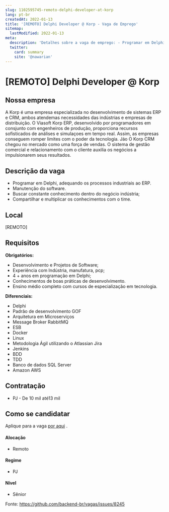 ```yaml
---
slug: 1102595745-remoto-delphi-developer-at-korp
lang: pt-br
createdAt: 2022-01-13
title: '[REMOTO] Delphi Developer @ Korp - Vaga de Emprego'
sitemap:
  lastModified: 2022-01-13
meta:
  description: 'Detalhes sobre a vaga de emprego: - Programar em Delphi, adequando os processos industriais ao ERP. - Manutenção do software. - Buscar constante conhecimento dentro do negócio indústria; - Compartilhar e multiplicar os conhecimentos com o time.'
  twitter:
    card: summary
    site: '@nawarian'
---
```


# [REMOTO] Delphi Developer @ Korp

## Nossa empresa

A Korp é uma empresa especializada no desenvolvimento de sistemas ERP e CRM, ambos atendemas necessidades das indústrias e empresas de distribuição. O Viasoft Korp ERP, desenvolvido por programadores em consjunto com engenheiros de produção, proporciona recursos sofisticados de análises e simulaçoes em tempo real. Assim, as empresas conseguem romper limites com o poder da tecnologia. Jáo O Korp CRM chegou no mercado como uma força de vendas. O sistema de gestão comercial e relacionamento com o cliente auxilia os negócios a impulsionarem seus resultados. 

## Descrição da vaga

- Programar em Delphi, adequando os processos industriais ao ERP.
- Manutenção do software. 
- Buscar constante conhecimento dentro do negócio indústria;
- Compartilhar e multiplicar os conhecimentos com o time.

## Local

[REMOTO]

## Requisitos

**Obrigatórios:**

- Desenvolvimento e Projetos de Software;
- Experiência com Indústria, manufatura, pcp;
- 4 + anos em programação em Delphi;
- Conhecimentos de boas práticas de desenvolvimento.
- Ensino médio completo com cursos de especialização em tecnologia. 

**Diferenciais:**
- Delphi
- Padrão de desenvolvimento GOF
- Arquitetura em Microserviços
- Message Broker RabbitMQ
- ESB
- Docker
- Linux
- Metodologia Ágil utilizando o Atlassian Jira
- Jenkins
- BDD
- TDD
- Banco de dados SQL Server
- Amazon AWS

## Contratação

- PJ - De 10 mil até13 mil

## Como se candidatar

Aplique para a vaga [por aqui](https://www.careers-page.com/novare-rh/job/3V5WX8) .

#### Alocação
- Remoto

#### Regime
- PJ

#### Nível
- Sênior

Fonte: https://github.com/backend-br/vagas/issues/8245